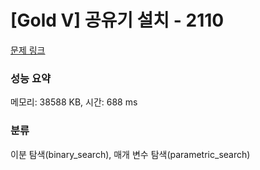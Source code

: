 # [Gold V] 공유기 설치 - 2110 

[문제 링크](https://www.acmicpc.net/problem/2110) 

### 성능 요약

메모리: 38588 KB, 시간: 688 ms

### 분류

이분 탐색(binary_search), 매개 변수 탐색(parametric_search)

